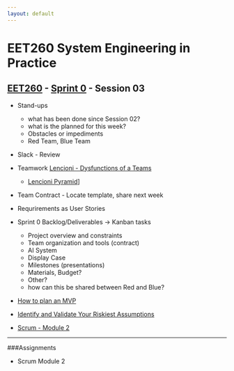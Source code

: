 ```yaml
---
layout: default
---
```


# EET260 System Engineering in Practice

## [EET260](../) - [Sprint 0](./) - Session 03

- Stand-ups
    - what has been done since Session 02?
    - what is the planned for this week?
    - Obstacles or impediments
    - Red Team, Blue Team
- Slack - Review
- Teamwork [Lencioni - Dysfunctions of a Teams](https://youtu.be/SX7Njc85bUY)
    - [Lencioni Pyramid](https://healthyplan.ca/wp-content/uploads/2015/02/5-Dysfunctions-of-Team3.jpg)]
- Team Contract - Locate template, share next week 
- Requrirements as User Stories
- Sprint 0 Backlog/Deliverables -> Kanban tasks
    - Project overview and constraints
    - Team organization and tools (contract)
    - AI System
    - Display Case
    - Milestones (presentations)
    - Materials, Budget? 
    - Other?
    - how can this be shared between Red and Blue?
    
- [How to plan an MVP](https://www.youtube.com/watch?v=1hHMwLxN6EM&feature=emb_rel_end)
- [Identify and Validate Your Riskiest Assumptions](https://www.youtube.com/watch?v=gbArObiU1Y0)

- [Scrum - Module 2](http://scrumtrainingseries.com/Intro_to_Scrum/index.html)


---
###Assignments
- Scrum Module 2
